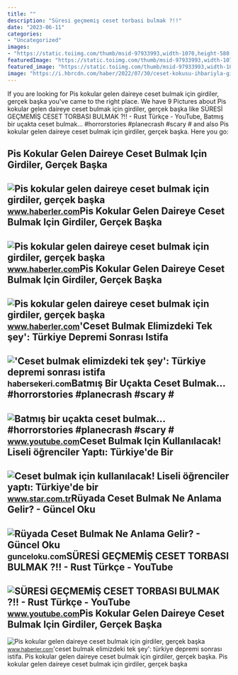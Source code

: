 ```yaml
---
title: ""
description: "Süresi̇ geçmemi̇ş ceset torbasi bulmak ?!!"
date: "2023-06-11"
categories:
- "Uncategorized"
images:
- "https://static.toiimg.com/thumb/msid-97933993,width-1070,height-580,imgsize-82018,resizemode-75,overlay-toi_sw,pt-32,y_pad-40/photo.jpg"
featuredImage: "https://static.toiimg.com/thumb/msid-97933993,width-1070,height-580,imgsize-82018,resizemode-75,overlay-toi_sw,pt-32,y_pad-40/photo.jpg"
featured_image: "https://static.toiimg.com/thumb/msid-97933993,width-1070,height-580,imgsize-82018,resizemode-75,overlay-toi_sw,pt-32,y_pad-40/photo.jpg"
image: "https://i.hbrcdn.com/haber/2022/07/30/ceset-kokusu-ihbariyla-girdiler-su-baskini-ci-6-15122341_o.jpg"
---
```


If you are looking for Pis kokular gelen daireye ceset bulmak için girdiler, gerçek başka you've came to the right place. We have 9 Pictures about Pis kokular gelen daireye ceset bulmak için girdiler, gerçek başka like SÜRESİ GEÇMEMİŞ CESET TORBASI BULMAK ?!! - Rust Türkçe - YouTube, Batmış bir uçakta ceset bulmak... #horrorstories #planecrash #scary # and also Pis kokular gelen daireye ceset bulmak için girdiler, gerçek başka. Here you go:

Pis Kokular Gelen Daireye Ceset Bulmak Için Girdiler, Gerçek Başka
------------------------------------------------------------------

 ![Pis kokular gelen daireye ceset bulmak için girdiler, gerçek başka](https://i.hbrcdn.com/haber/2022/07/30/ceset-kokusu-ihbariyla-girdiler-gercek-cok-ba-15122341_amp.jpg) <small>www.haberler.com</small>Pis Kokular Gelen Daireye Ceset Bulmak Için Girdiler, Gerçek Başka
------------------------------------------------------------------

 ![Pis kokular gelen daireye ceset bulmak için girdiler, gerçek başka](https://i.hbrcdn.com/haber/2022/07/30/ceset-kokusu-ihbariyla-girdiler-su-baskini-ci-3-15122341_o.jpg) <small>www.haberler.com</small>Pis Kokular Gelen Daireye Ceset Bulmak Için Girdiler, Gerçek Başka
------------------------------------------------------------------

 ![Pis kokular gelen daireye ceset bulmak için girdiler, gerçek başka](https://i.hbrcdn.com/haber/2022/07/30/ceset-kokusu-ihbariyla-girdiler-su-baskini-ci-7-15122341_o.jpg) <small>www.haberler.com</small>'Ceset Bulmak Elimizdeki Tek şey': Türkiye Depremi Sonrası Istifa
-----------------------------------------------------------------

 !['Ceset bulmak elimizdeki tek şey': Türkiye depremi sonrası istifa](https://static.toiimg.com/thumb/msid-97933993,width-1070,height-580,imgsize-82018,resizemode-75,overlay-toi_sw,pt-32,y_pad-40/photo.jpg) <small>habersekeri.com</small>Batmış Bir Uçakta Ceset Bulmak... #horrorstories #planecrash #scary #
---------------------------------------------------------------------

 ![Batmış bir uçakta ceset bulmak... #horrorstories #planecrash #scary #](https://i.ytimg.com/vi/XbPVqKDJsSA/hq2.jpg?sqp=-oaymwEoCOADEOgC8quKqQMcGADwAQH4Ac4FgAKACooCDAgAEAEYHSBjKHIwDw==&rs=AOn4CLBdDb6j6ynb4KWGd6er3w-htSJZeg) <small>www.youtube.com</small>Ceset Bulmak Için Kullanılacak! Liseli öğrenciler Yaptı: Türkiye'de Bir
-----------------------------------------------------------------------

 ![Ceset bulmak için kullanılacak! Liseli öğrenciler yaptı: Türkiye'de bir](https://imgscdn.stargazete.com/imgsdisk/2022/07/19/ceset-bulmak-icin-kullani-254_2-41.jpg) <small>www.star.com.tr</small>Rüyada Ceset Bulmak Ne Anlama Gelir? - Güncel Oku
-------------------------------------------------

 ![Rüyada Ceset Bulmak Ne Anlama Gelir? - Güncel Oku](https://gunceloku.com/uploads/ruyada-ceset-bulmak-ne-anlama-gelir-625d368ba82c7.jpg) <small>gunceloku.com</small>SÜRESİ GEÇMEMİŞ CESET TORBASI BULMAK ?!! - Rust Türkçe - YouTube
----------------------------------------------------------------

 ![SÜRESİ GEÇMEMİŞ CESET TORBASI BULMAK ?!! - Rust Türkçe - YouTube](https://i.ytimg.com/vi/ijAgPgpVS4I/maxresdefault.jpg) <small>www.youtube.com</small>Pis Kokular Gelen Daireye Ceset Bulmak Için Girdiler, Gerçek Başka
------------------------------------------------------------------

 ![Pis kokular gelen daireye ceset bulmak için girdiler, gerçek başka](https://i.hbrcdn.com/haber/2022/07/30/ceset-kokusu-ihbariyla-girdiler-su-baskini-ci-6-15122341_o.jpg) <small>www.haberler.com</small>'ceset bulmak elimizdeki tek şey': türkiye depremi sonrası istifa. Pis kokular gelen daireye ceset bulmak için girdiler, gerçek başka. Pis kokular gelen daireye ceset bulmak için girdiler, gerçek başka
